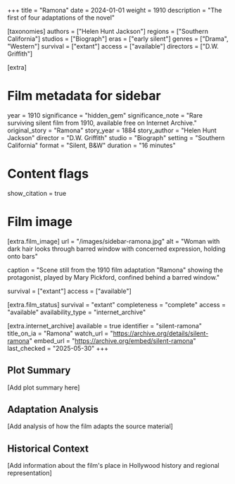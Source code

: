+++
title = "Ramona"
date = 2024-01-01
weight = 1910
description = "The first of four adaptations of the novel"

[taxonomies]
authors = ["Helen Hunt Jackson"]
regions = ["Southern California"]
studios = ["Biograph"]
eras = ["early silent"]
genres = ["Drama", "Western"]
survival = ["extant"]
access = ["available"]
directors = ["D.W. Griffith"]

[extra]
# Film metadata for sidebar
year = 1910
significance = "hidden_gem"
significance_note = "Rare surviving silent film from 1910, available free on Internet Archive."
original_story = "Ramona"
story_year = 1884
story_author = "Helen Hunt Jackson"
director = "D.W. Griffith"
studio = "Biograph"
setting = "Southern California"
format = "Silent, B&W"
duration = "16 minutes"

# Content flags
show_citation = true

# Film image
[extra.film_image]
url = "/images/sidebar-ramona.jpg"
alt = "Woman with dark hair looks through barred window with concerned expression, holding onto bars"

caption = "Scene still from the 1910 film adaptation \"Ramona\" showing the protagonist, played by Mary Pickford, confined behind a barred window."

survival = ["extant"]
access = ["available"]

[extra.film_status]
survival = "extant"
completeness = "complete"
access = "available"
availability_type = "internet_archive"

[extra.internet_archive]
available = true
identifier = "silent-ramona"
title_on_ia = "Ramona"
watch_url = "https://archive.org/details/silent-ramona"
embed_url = "https://archive.org/embed/silent-ramona"
last_checked = "2025-05-30"
+++

## Plot Summary

[Add plot summary here]

## Adaptation Analysis

[Add analysis of how the film adapts the source material]

## Historical Context

[Add information about the film's place in Hollywood history and regional representation]



